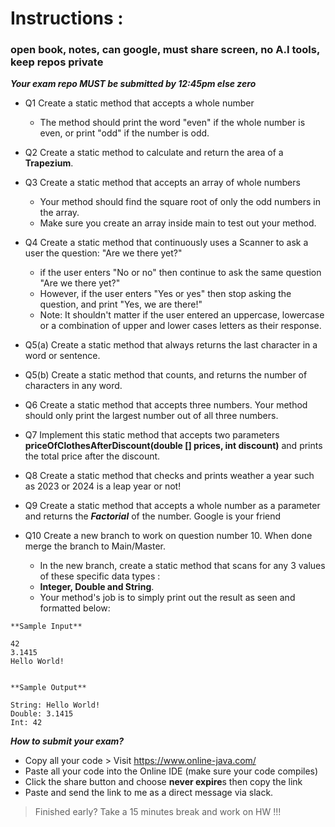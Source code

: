 # Instructions : 
### open book, notes, can google, must share screen, no A.I tools, keep repos private

***Your exam repo MUST be submitted by 12:45pm else zero*** 
    
   - Q1  Create a static method that accepts a whole number
       - The method should print the word "even" if the whole number is even, or print "odd" if the number is odd.


   - Q2 Create a static method to calculate and return the area of a **Trapezium**.


  - Q3 Create a static method that accepts an array of whole numbers
       - Your method should find the square root of only the odd numbers in the array.
       - Make sure you create an array inside main to test out your method.


  - Q4 Create a static method that continuously uses a Scanner to ask a user the question: "Are we there yet?"
       - if the user enters "No or no" then continue to ask the same question "Are we there yet?"
       - However, if the user enters "Yes or yes" then stop asking the question, and print "Yes, we are there!"
       - Note: It shouldn't matter if the user entered an uppercase, lowercase or a combination of upper and lower cases letters as their response.

  - Q5(a) Create a static method that always returns the last character in a word or sentence.

  - Q5(b) Create a static method that counts, and returns the number of characters in any word.

  - Q6 Create a static method that accepts three numbers. Your method should only print the largest number out of all three numbers.

  - Q7 Implement this static method that accepts two parameters **priceOfClothesAfterDiscount(double [] prices, int discount)** and prints the total price after the discount.

  - Q8 Create a static method that checks and prints weather a year such as 2023 or 2024 is a leap year or not!
    
  - Q9 Create a static method that accepts a whole number as a parameter and returns the ***Factorial*** of the number. Google is your friend

  - Q10  Create a new branch to work on question number 10. When done merge the branch to Main/Master.
     - In the new branch, create a static method that scans for any 3 values of these specific data types :
     - **Integer, Double and String**. 
     - Your method's job is to simply print out the result as seen and formatted below:
```
**Sample Input**

42
3.1415
Hello World!


**Sample Output**

String: Hello World!
Double: 3.1415
Int: 42

```


***How to submit your exam?***
- Copy all your code > Visit https://www.online-java.com/ 
- Paste all your code into the Online IDE (make sure your code compiles)
- Click the share button and choose **never expire**s then copy the link 
- Paste and send the link to me as a direct message via slack. 
  

> Finished early? Take a 15 minutes break and work on HW !!!

